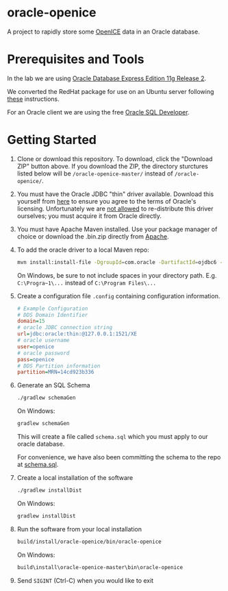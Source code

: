 # oracle-openice


A project to rapidly store some [OpenICE](https://www.openice.info) data in an Oracle database.

Prerequisites and Tools
=======================

In the lab we are using [Oracle Database Express Edition 11g Release 2](http://www.oracle.com/technetwork/database/database-technologies/express-edition/downloads/index.html).

We converted the RedHat package for use on an Ubuntu server following [these](http://meandmyubuntulinux.blogspot.de/2012/05/installing-oracle-11g-r2-express.html) instructions.

For an Oracle client we are using the free [Oracle SQL Developer](http://www.oracle.com/technetwork/developer-tools/sql-developer/overview/index.html).


Getting Started
===============

1. Clone or download this repository. To download, click the "Download ZIP" button above. If you download the ZIP, the directory sturctures listed below will be `/oracle-openice-master/` instead of `/oracle-openice/`.

1. You must have the Oracle JDBC "thin" driver available. Download this yourself from [here](http://www.oracle.com/technetwork/database/enterprise-edition/jdbc-112010-090769.html) to ensure you agree to the terms of Oracle's licensing.  Unfortunately we are [not allowed](http://stackoverflow.com/questions/1074869/find-oracle-jdbc-driver-in-maven-repository/1074971#1074971) to re-distribute this driver ourselves; you must acquire it from Oracle directly.

1. You must have Apache Maven installed. Use your package manager of choice or download the .bin.zip directly from [Apache](https://maven.apache.org/download.cgi).

1. To add the oracle driver to a local Maven repo:
    ```bash
    mvn install:install-file -DgroupId=com.oracle -DartifactId=ojdbc6 -Dversion=11.2.0.3 -Dpackaging=jar -Dfile=<Path where the jar is, example downloads>/ojdbc6.jar -DgeneratePom=true
    ```
    
    On Windows, be sure to not include spaces in your directory path. E.g. `C:\Progra~1\...` instead of `C:\Program Files\...`

1. Create a configuration file `.config` containing configuration information.
    ```INI
    # Example Configuration
    # DDS Domain Identifier
    domain=15
    # oracle JDBC connection string
    url=jdbc:oracle:thin:@127.0.0.1:1521/XE
    # oracle username
    user=openice
    # oracle password
    pass=openice
    # DDS Partition information
    partition=MRN=14cd923b336
    ```

1. Generate an SQL Schema
    ```bash
    ./gradlew schemaGen
    ```
    
    On Windows:
    ```bash
    gradlew schemaGen
    ```
    
    This will create a file called `schema.sql` which you must apply to our oracle database.

    For convenience, we have also been committing the schema to the repo at [schema.sql](https://github.com/mdpnp/oracle-openice/blob/master/src/main/sql/schema.sql).  

1. Create a local installation of the software
    ```bash
    ./gradlew installDist
    ```
    
    On Windows:
    ```bash
    gradlew installDist
    ```

1. Run the software from your local installation
    ```bash
    build/install/oracle-openice/bin/oracle-openice
    ````
    On Windows:
    ```bash
    build\install\oracle-openice-master\bin\oracle-openice
    ```

1. Send `SIGINT` (Ctrl-C) when you would like to exit


